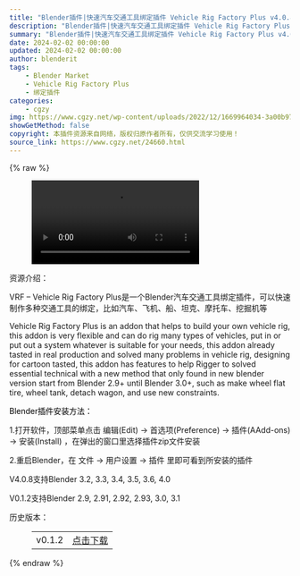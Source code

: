 ```yaml
---
title: "Blender插件|快速汽车交通工具绑定插件 Vehicle Rig Factory Plus v4.0.8"
description: "Blender插件|快速汽车交通工具绑定插件 Vehicle Rig Factory Plus v4.0.8"
summary: "Blender插件|快速汽车交通工具绑定插件 Vehicle Rig Factory Plus v4.0.8"
date: 2024-02-02 00:00:00
updated: 2024-02-02 00:00:00
author: blenderit
tags: 
    - Blender Market
    - Vehicle Rig Factory Plus
    - 绑定插件
categories:
    - cgzy
img: https://www.cgzy.net/wp-content/uploads/2022/12/1669964034-3a00b973841276b.jpg
showGetMethod: false
copyright: 本插件资源来自网络，版权归原作者所有，仅供交流学习使用！
source_link: https://www.cgzy.net/24660.html
---
```


{% raw %}
<figure class="wp-block-video aligncenter"><video controls src="https://cloud.video.taobao.com/play/u/717183932/p/1/e/6/t/1/389466074601.mp4"></video></figure><div class="wp-block-pandastudio-title"><div class="title_style_01"><p>资源介绍：</p></div></div><p class="is-style-text-indent-2em">VRF – Vehicle Rig Factory Plus是一个Blender汽车交通工具绑定插件，可以快速制作多种交通工具的绑定，比如汽车、飞机、船、坦克、摩托车、挖掘机等</p><p>Vehicle Rig Factory Plus is an addon that helps to build your own vehicle rig, this addon is very flexible and can do rig many types of vehicles, put in or put out a system whatever is suitable for your needs, this addon already tasted in real production and solved many problems in vehicle rig, designing for cartoon tasted, this addon has features to help Rigger to solved essential technical with a new method that only found in new blender version start from Blender 2.9+ until Blender 3.0+, such as make wheel flat tire, wheel tank, detach wagon, and use new constraints.</p><p><mark style="background-color:rgba(0, 0, 0, 0)" class="has-inline-color has-vivid-red-color">Blender插件安装方法：</mark></p><p>1.打开软件，顶部菜单点击 编辑(Edit) → 首选项(Preference) → 插件(AAdd-ons) → 安装(Install) ，在弹出的窗口里选择插件zip文件安装</p><p>2.重启Blender，在 文件 → 用户设置 → 插件 里即可看到所安装的插件</p><div class="wp-block-pandastudio-tips"><div class="tip success "><p>V4.0.8支持Blender 3.2, 3.3, 3.4, 3.5, 3.6, 4.0 </p>
<p>V0.1.2支持Blender 2.9, 2.91, 2.92, 2.93, 3.0, 3.1</p>
</div></div><div class="wp-block-pandastudio-title"><div class="title_style_01"><p>历史版本：</p></div></div><figure class="wp-block-table has-medium-font-size"><table><tbody><tr><td>v0.1.2</td><td><a href="https://www.cgzy.net/go?_=d17600aa62aHR0cHM6Ly9wYW4uYmFpZHUuY29tL3MvMXpGZEFzY1czRnJ5ZGdJbDlwcFBpWHc%2FcHdkPWNra2o%3D" target="_blank">点击下载</a></td></tr></tbody></table></figure>
<div style="display: none">cgzy</div>
{% endraw %}